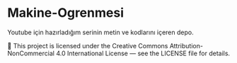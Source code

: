 # Makine-Ogrenmesi
 Youtube için hazırladığım serinin metin ve kodlarını içeren depo.

📄 This project is licensed under the Creative Commons Attribution-NonCommercial 4.0 International License — see the LICENSE file for details.